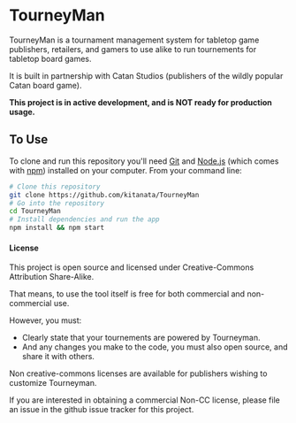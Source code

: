 # TourneyMan

TourneyMan is a tournament management system for tabletop game publishers, 
retailers, and gamers to use alike to run tournements for tabletop board games.

It is built in partnership with Catan Studios (publishers of the wildly popular
Catan board game).

**This project is in active development, and is NOT ready for production usage.**

## To Use

To clone and run this repository you'll need [Git](https://git-scm.com) and [Node.js](https://nodejs.org/en/download/) (which comes with [npm](http://npmjs.com)) installed on your computer. From your command line:

```bash
# Clone this repository
git clone https://github.com/kitanata/TourneyMan
# Go into the repository
cd TourneyMan
# Install dependencies and run the app
npm install && npm start
```

#### License

This project is open source and licensed under Creative-Commons Attribution Share-Alike.

That means, to use the tool itself is free for both commercial and non-commercial use.

However, you must:

- Clearly state that your tournements are powered by Tourneyman.
- And any changes you make to the code, you must also open source, and share it with others.

Non creative-commons licenses are available for publishers wishing to customize Tourneyman.

If you are interested in obtaining a commercial Non-CC license, please file an issue
in the github issue tracker for this project.

